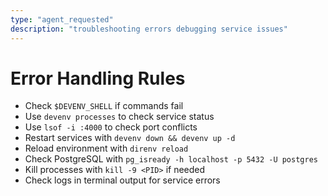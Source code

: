```yaml
---
type: "agent_requested"
description: "troubleshooting errors debugging service issues"
---
```

# Error Handling Rules

- Check `$DEVENV_SHELL` if commands fail
- Use `devenv processes` to check service status
- Use `lsof -i :4000` to check port conflicts
- Restart services with `devenv down && devenv up -d`
- Reload environment with `direnv reload`
- Check PostgreSQL with `pg_isready -h localhost -p 5432 -U postgres`
- Kill processes with `kill -9 <PID>` if needed
- Check logs in terminal output for service errors
